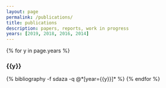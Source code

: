 ```yaml
---
layout: page
permalink: /publications/
title: publications
description: papers, reports, work in progress
years: [2019, 2018, 2016, 2014]
---
```


{% for y in page.years %}
  <h3 class="year">{{y}}</h3>
  {% bibliography -f sdaza -q @*[year={{y}}]* %}
{% endfor %}
